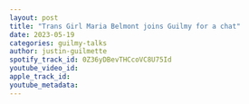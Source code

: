 ```yaml
---
layout: post
title: "Trans Girl Maria Belmont joins Guilmy for a chat"
date: 2023-05-19
categories: guilmy-talks
author: justin-guilmette
spotify_track_id: 0Z36yDBevTHCcoVC8U75Id
youtube_video_id: 
apple_track_id: 
youtube_metadata: 
---
```

